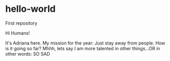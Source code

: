 # hello-world
First repository


Hi Humans!

It's Adriana here. My mission for the year: Just stay away from people. 
How is it going so far?
Mhhh, lets say I am more talented in other things...OR in other words: SO SAD
